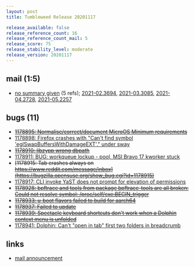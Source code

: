 ```yaml
---
layout: post
title: Tumbleweed Release 20201117

release_available: false
release_reference_count: 16
release_reference_count_mail: 5
release_score: 75
release_stability_level: moderate
release_version: 20201117
---
```


## mail (1:5)

- [no summary given](https://github.com/boombatower/tumbleweed-review/issues/10) (5 refs); [2021-02.3694](https://github.com/boombatower/tumbleweed-review/issues/10), [2021-03.3085](https://github.com/boombatower/tumbleweed-review/issues/10), [2021-04.2728](https://github.com/boombatower/tumbleweed-review/issues/10), [2021-05.2257](https://github.com/boombatower/tumbleweed-review/issues/10)

## bugs (11)

<!--more-->

- ~~[1178895: Normalise/correct/document MicroOS Minimum requirements](https://bugzilla.opensuse.org/show_bug.cgi?id=1178895)~~
- [1178898: Firefox crashes with "Can't find symbol 'eglSwapBuffersWithDamageEXT'." under sway](https://bugzilla.opensuse.org/show_bug.cgi?id=1178898)
- ~~[1178910: libzypp wrong dbpath](https://bugzilla.opensuse.org/show_bug.cgi?id=1178910)~~
- [1178911: BUG: workqueue lockup - pool, MSI Bravo 17 kworker stuck](https://bugzilla.opensuse.org/show_bug.cgi?id=1178911)
- ~~[1178915: Tab crashes always on https://www.reddit.com/message/inbox](https://bugzilla.opensuse.org/show_bug.cgi?id=1178915)~~
- [1178917: CLI invoke YaST does not prompt for elevation of permissions](https://bugzilla.opensuse.org/show_bug.cgi?id=1178917)
- ~~[1178928: bpftrace and tools from package bpftrace-tools are all broken: Could not resolve symbol: /proc/self/exe:BEGIN_trigger](https://bugzilla.opensuse.org/show_bug.cgi?id=1178928)~~
- ~~[1178933: u-boot flavors failed to build for aarch64](https://bugzilla.opensuse.org/show_bug.cgi?id=1178933)~~
- ~~[1178937: Failed to update](https://bugzilla.opensuse.org/show_bug.cgi?id=1178937)~~
- ~~[1178939: Spectacle keyboard shortcuts don't work when a Dolphin context menu is unfolded](https://bugzilla.opensuse.org/show_bug.cgi?id=1178939)~~
- [1178941: Dolphin: Can't "open in tab" first two folders in breadcrumb](https://bugzilla.opensuse.org/show_bug.cgi?id=1178941)



## links

- [mail announcement](https://github.com/boombatower/tumbleweed-review/issues/10)
